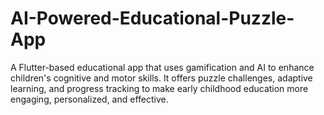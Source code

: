 # AI-Powered-Educational-Puzzle-App
A Flutter-based educational app that uses gamification and AI to enhance children's cognitive and motor skills. It offers puzzle challenges, adaptive learning, and progress tracking to make early childhood education more engaging, personalized, and effective.

